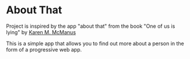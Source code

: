 # About That
Project is inspired by the app "about that" from the book "One of us is lying" by [Karen M. McManus](https://www.karenmcmanus.com/)

This is a simple app that allows you to find out more about a person in the form of a progressive web app.